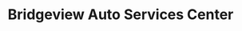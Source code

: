 ---
title: "Bridgeview Auto Services Center"
url: /new-york/bridgeview-auto-services-center/
shop: car repair
---